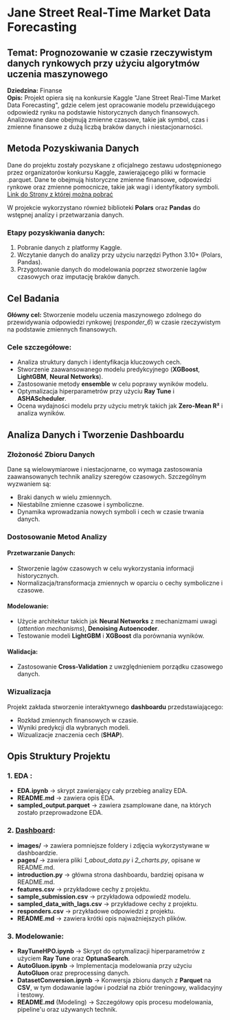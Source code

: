 # Jane Street Real-Time Market Data Forecasting 

## Temat: Prognozowanie w czasie rzeczywistym danych rynkowych przy użyciu algorytmów uczenia maszynowego  
**Dziedzina:** Finanse  
**Opis:** Projekt opiera się na konkursie Kaggle "Jane Street Real-Time Market Data Forecasting", gdzie celem jest opracowanie modelu przewidującego odpowiedź rynku na podstawie historycznych danych finansowych. Analizowane dane obejmują zmienne czasowe, takie jak symbol, czas i zmienne finansowe z dużą liczbą braków danych i niestacjonarności.  

## Metoda Pozyskiwania Danych  
Dane do projektu zostały pozyskane z oficjalnego zestawu udostępnionego przez organizatorów konkursu Kaggle, zawierającego pliki w formacie .parquet. Dane te obejmują historyczne zmienne finansowe, odpowiedzi rynkowe oraz zmienne pomocnicze, takie jak wagi i identyfikatory symboli. [Link do Strony z której można pobrać](https://www.kaggle.com/competitions/jane-street-real-time-market-data-forecasting/data?select=responders.csv)  

W projekcie wykorzystano również biblioteki **Polars** oraz **Pandas** do wstępnej analizy i przetwarzania danych.  

### Etapy pozyskiwania danych:  
1. Pobranie danych z platformy Kaggle.  
2. Wczytanie danych do analizy przy użyciu narzędzi Python 3.10+ (Polars, Pandas).  
3. Przygotowanie danych do modelowania poprzez stworzenie lagów czasowych oraz imputację braków danych.  

## Cel Badania  
**Główny cel:** Stworzenie modelu uczenia maszynowego zdolnego do przewidywania odpowiedzi rynkowej (*responder_6*) w czasie rzeczywistym na podstawie zmiennych finansowych.  

### Cele szczegółowe:  
- Analiza struktury danych i identyfikacja kluczowych cech.  
- Stworzenie zaawansowanego modelu predykcyjnego (**XGBoost**, **LightGBM**, **Neural Networks**).  
- Zastosowanie metody **ensemble** w celu poprawy wyników modelu.  
- Optymalizacja hiperparametrów przy użyciu **Ray Tune** i **ASHAScheduler**.  
- Ocena wydajności modelu przy użyciu metryk takich jak **Zero-Mean R²** i analiza wyników.  

## Analiza Danych i Tworzenie Dashboardu  

### Złożoność Zbioru Danych  
Dane są wielowymiarowe i niestacjonarne, co wymaga zastosowania zaawansowanych technik analizy szeregów czasowych. Szczególnym wyzwaniem są:  
- Braki danych w wielu zmiennych.  
- Niestabilne zmienne czasowe i symboliczne.  
- Dynamika wprowadzania nowych symboli i cech w czasie trwania danych.  

### Dostosowanie Metod Analizy  
#### Przetwarzanie Danych:  
- Stworzenie lagów czasowych w celu wykorzystania informacji historycznych.  
- Normalizacja/transformacja zmiennych w oparciu o cechy symboliczne i czasowe.  

#### Modelowanie:  
- Użycie architektur takich jak **Neural Networks** z mechanizmami uwagi (*attention mechanisms*), **Denoising Autoencoder**.  
- Testowanie modeli **LightGBM** i **XGBoost** dla porównania wyników.  

#### Walidacja:  
- Zastosowanie **Cross-Validation** z uwzględnieniem porządku czasowego danych.  

### Wizualizacja  
Projekt zakłada stworzenie interaktywnego **dashboardu** przedstawiającego:  
- Rozkład zmiennych finansowych w czasie.  
- Wyniki predykcji dla wybranych modeli.  
- Wizualizacje znaczenia cech (**SHAP**).  

## Opis Struktury Projektu  

### 1. EDA :  
- **EDA.ipynb** -> skrypt zawierający cały przebieg analizy EDA.  
- **README.md** -> zawiera opis EDA.  
- **sampled_output.parquet** -> zawiera zsamplowane dane, na których zostało przeprowadzone EDA.  

### 2. [Dashboard](https://janedashboard.streamlit.app/about_data):  
- **images/** -> zawiera pomniejsze foldery i zdjęcia wykorzystywane w dashboardzie.  
- **pages/** -> zawiera pliki *1_about_data.py* i *2_charts.py*, opisane w README.md.  
- **introduction.py** -> główna strona dashboardu, bardziej opisana w README.md.  
- **features.csv** -> przykładowe cechy z projektu.  
- **sample_submission.csv** -> przykładowa odpowiedź modelu.  
- **sampled_data_with_lags.csv** -> przykładowe cechy z projektu.  
- **responders.csv** -> przykładowe odpowiedzi z projektu.  
- **README.md** -> zawiera krótki opis najważniejszych plików.  

### 3. Modelowanie:  
- **RayTuneHPO.ipynb** -> Skrypt do optymalizacji hiperparametrów z użyciem **Ray Tune** oraz **OptunaSearch**.  
- **AutoGluon.ipynb** -> Implementacja modelowania przy użyciu **AutoGluon** oraz preprocessing danych.  
- **DatasetConversion.ipynb** -> Konwersja zbioru danych z **Parquet** na **CSV**, w tym dodawanie lagów i podział na zbiór treningowy, walidacyjny i testowy.  
- **README.md** (Modeling) -> Szczegółowy opis procesu modelowania, pipeline'u oraz używanych technik.
